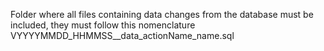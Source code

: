 Folder where all files containing data changes from the database must be included, they must follow this nomenclature VYYYYMMDD_HHMMSS__data_actionName_name.sql